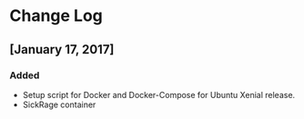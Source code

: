 # Change Log

## [January 17, 2017]

### Added

- Setup script for Docker and Docker-Compose for Ubuntu Xenial release.
- SickRage container
